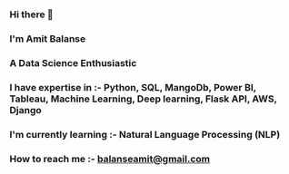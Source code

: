 ### Hi there 👋
### I'm Amit Balanse
### A Data Science Enthusiastic
### I have expertise in :- Python, SQL, MangoDb, Power BI, Tableau, Machine Learning, Deep learning, Flask API, AWS, Django
### I'm currently learning :- Natural Language Processing (NLP)
### How to reach me :- balanseamit@gmail.com

<!--
**AmitBalanse/AmitBalanse** is a ✨ _special_ ✨ repository because its `README.md` (this file) appears on your GitHub profile.

Here are some ideas to get you started:

- 🔭 I’m currently working on ...
- 🌱 I’m currently learning ...
- 👯 I’m looking to collaborate on ...
- 🤔 I’m looking for help with ...
- 💬 Ask me about ...
- 📫 How to reach me: ...
- 😄 Pronouns: ...
- ⚡ Fun fact: ...
-->
